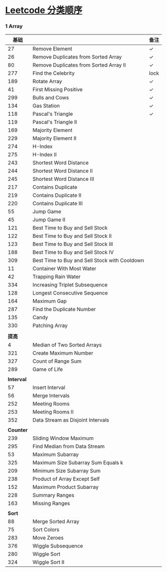 # [Leetcode 分类顺序](https://cspiration.com/leetcodeClassification#103 "Title")

### 1 Array

| 基础		 |                                               | 备注 |
|----------|-----------------------------------------------|---|
| 27       | Remove Element                                | ✓ |
| 26       | Remove Duplicates from Sorted Array           | ✓ |
| 80       | Remove Duplicates from Sorted Array II        | ✓ |
| 277      | Find the Celebrity                            |lock|
| 189      | Rotate Array                                  | ✓ |
| 41       | First Missing Positive                        | ✓ |
| 299      | Bulls and Cows                                | ✓ |
| 134      | Gas Station                                   | ✓ |
| 118      | Pascal's Triangle                             | ✓ |
| 119      | Pascal's Triangle II                          |   |
| 169      | Majority Element                              |   |
| 229      | Majority Element II                           |   |
| 274      | H-Index                                       |   |
| 275      | H-Index II                                    |   |
| 243      | Shortest Word Distance                        |   |
| 244      | Shortest Word Distance II                     |   |
| 245      | Shortest Word Distance III                    |   |
| 217      | Contains Duplicate                            |   |
| 219      | Contains Duplicate II                         |   |
| 220      | Contains Duplicate III                        |   |
| 55       | Jump Game                                     |   |
| 45       | Jump Game II                                  |   |
| 121      | Best Time to Buy and Sell Stock               |   |
| 122      | Best Time to Buy and Sell Stock II            |   |
| 123      | Best Time to Buy and Sell Stock III           |   |
| 188      | Best Time to Buy and Sell Stock IV            |   |
| 309      | Best Time to Buy and Sell Stock with Cooldown |   |
| 11       | Container With Most Water                     |   |
| 42       | Trapping Rain Water                           |   |
| 334      | Increasing Triplet Subsequence                |   |
| 128      | Longest Consecutive Sequence                  |   |
| 164      | Maximum Gap                                   |   |
| 287      | Find the Duplicate Number                     |   |
| 135      | Candy                                         |   |
| 330      | Patching Array                                |   |
|          |                                               |   |
| **提高**       |                                               |   |
| 4        | Median of Two Sorted Arrays                   |   |
| 321      | Create Maximum Number                         |   |
| 327      | Count of Range Sum                            |   |
| 289      | Game of Life                                  |   |
|          |                                               |   |
| **Interval** |                                               |   |
| 57       | Insert Interval                               |   |
| 56       | Merge Intervals                               |   |
| 252      | Meeting Rooms                                 |   |
| 253      | Meeting Rooms II                              |   |
| 352      | Data Stream as Disjoint Intervals             |   |
|          |                                               |   |
| **Counter**  |                                               |   |
| 239      | Sliding Window Maximum                        |   |
| 295      | Find Median from Data Stream                  |   |
| 53       | Maximum Subarray                              |   |
| 325      | Maximum Size Subarray Sum Equals k            |   |
| 209      | Minimum Size Subarray Sum                     |   |
| 238      | Product of Array Except Self                  |   |
| 152      | Maximum Product Subarray                      |   |
| 228      | Summary Ranges                                |   |
| 163      | Missing Ranges                                |   |
|          |                                               |   |
| **Sort**     |                                               |   |
| 88       | Merge Sorted Array                            |   |
| 75       | Sort Colors                                   |   |
| 283      | Move Zeroes                                   |   |
| 376      | Wiggle Subsequence                            |   |
| 280      | Wiggle Sort                                   |   |
| 324      | Wiggle Sort II                                |   |
